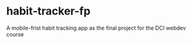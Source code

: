 # habit-tracker-fp
A mobile-frist habit tracking app as the final project for the DCI webdev course 
